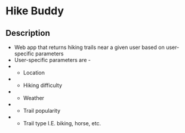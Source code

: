 # Hike Buddy
## Description
* Web app that returns hiking trails near a given user based on user-specific parameters
* User-specific parameters are -
* * Location
* * Hiking difficulty
* * Weather
* * Trail popularity
* * Trail type I.E. biking, horse, etc.
